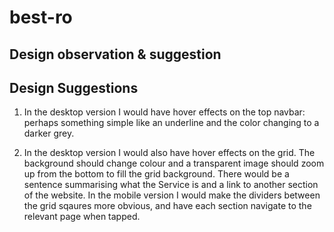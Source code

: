 # best-ro


## Design observation & suggestion



## Design Suggestions
1) In the desktop version I would have hover effects on the top navbar: perhaps something simple like an underline and the color changing to a darker grey.

2) In the desktop version I would also have hover effects on the grid. The background should change colour and a transparent image should zoom up from the bottom to fill the grid background. There would be a sentence summarising what the Service is and a link to another section of the website. In the mobile version I would make the dividers between the grid sqaures more obvious, and have each section navigate to the relevant page when tapped.